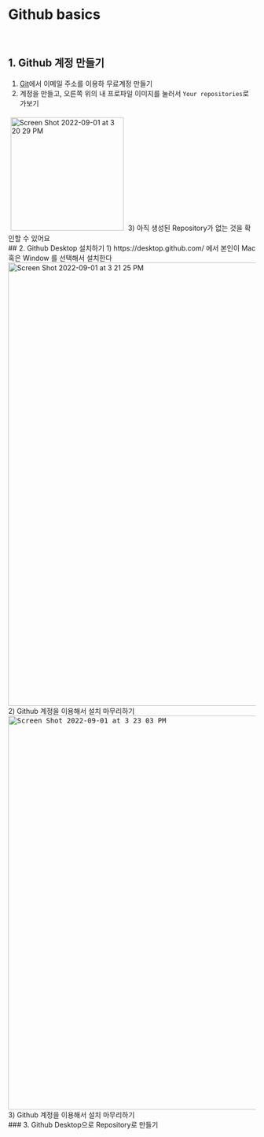 # Github basics
<br/> 

## 1. Github 계정 만들기
1) [Git](https://github.com/)에서 이메일 주소를 이용하 무료계정 만들기
2) 계정을 만들고, 오른쪽 위의 내 프로파일 이미지를 눌러서 `Your repositories`로 가보기 
<img width="230" alt="Screen Shot 2022-09-01 at 3 20 29 PM" src="https://user-images.githubusercontent.com/2341775/187848151-0facce06-0ae0-4973-95e7-bdecd7051103.png" style="margin: 5px;" />
3) 아직 생성된 Repository가 없는 것을 확인할 수 있어요 
<br/> 
## 2. Github Desktop 설치하기
1) https://desktop.github.com/ 에서 본인이 Mac 혹은 Window 를 선택해서 설치한다
<img width="900" alt="Screen Shot 2022-09-01 at 3 21 25 PM" src="https://user-images.githubusercontent.com/2341775/187849820-626c230f-c6da-4a9a-9013-a7d9cee1fc6a.png">
2) Github 계정을 이용해서 설치 마무리하기 
<kbd>
<img width="800" alt="Screen Shot 2022-09-01 at 3 23 03 PM" src="https://user-images.githubusercontent.com/2341775/187850245-2c99cd75-20da-4228-9b15-76900895928f.png">
</kbd>
3) Github 계정을 이용해서 설치 마무리하기 

<br/> 
### 3. Github Desktop으로 Repository로 만들기 

